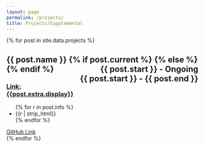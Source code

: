 ```yaml
---
layout: page
permalink: /projects/
title: Projects/Supplemental
---
```


<div class="posts">
  {% for post in site.data.projects %}
  <section class="post-entry">
    <h2 class="post-title">
    <p style="text-align:left;">
        {{ post.name }}
        {% if post.current %}
        <span style="float:right;">{{ post.start }} - Ongoing</span>
        <!-- {% else if post.start == post.end %}
        <span style="float:right;">{{ post.start }}</span> -->
        {% else %}
        <span style="float:right;">{{ post.start }} - {{ post.end }}</span>
        {% endif %}
        </p>
    </h2>
    <h3 class = "post-subheading">
    <a href= "{{ post.extra.link }}" target = "_blank">Link: {{post.extra.display}}</a>
    </h3>
    <ul>
    {% for r in post.info %}
        <li> {{r | strip_html}} </li>
    {% endfor %}
    </ul>
      <a href= "{{ post.link }}" target = "_blank">GitHub Link</a>
  </section>
  {% endfor %}

</div>